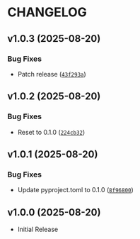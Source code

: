 # CHANGELOG

<!-- version list -->

## v1.0.3 (2025-08-20)

### Bug Fixes

- Patch release
  ([`43f293a`](https://github.com/lorerlrolerl/geow/commit/43f293a85c2f31a96c158950cec11ca4fdd699c5))


## v1.0.2 (2025-08-20)

### Bug Fixes

- Reset to 0.1.0
  ([`224cb32`](https://github.com/lorerlrolerl/geow/commit/224cb32a3bff656f252ea10ea9b0528397f43b20))


## v1.0.1 (2025-08-20)

### Bug Fixes

- Update pyproject.toml to 0.1.0
  ([`8f96800`](https://github.com/lorerlrolerl/geow/commit/8f96800baf845d1a24526b32b8ab6e000fc82834))


## v1.0.0 (2025-08-20)

- Initial Release
